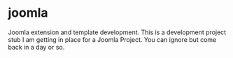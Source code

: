 # joomla
Joomla extension and template development.
This is a development project stub I am getting in place for a Joomla Project.
You can ignore but come back in a day or so.
